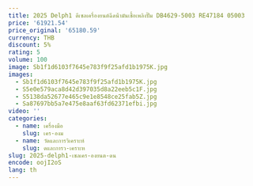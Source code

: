```yaml
---
title: 2025 Delph1 ดีเซลเครื่องยนต์ฉีดน้ํามันเชื้อเพลิงปั๊ม DB4629-5003 RE47184 05003
price: '61921.54'
price_original: '65180.59'
currency: THB
discount: 5%
rating: 5
volume: 100
image: Sb1f1d6103f7645e783f9f25afd1b1975K.jpg
images:
  - Sb1f1d6103f7645e783f9f25afd1b1975K.jpg
  - S5e0e579aca8d42d397035d8a22eeb5c1F.jpg
  - S5138da52677e465c9e1e8548ce25fab5Z.jpg
  - Sa87697bb5a7e475e8aaf63fd62371efbi.jpg
video: ''
categories:
  - name: เครื่องมือ
    slug: เคร-องม
  - name: วัดและการวิเคราะห์
    slug: ดและการว-เคราะห
slug: 2025-delph1-เซลเคร-องยนต-ดน
encode: oojI2oS
lang: th
---
```

  